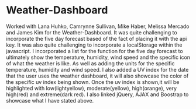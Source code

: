 # Weather-Dashboard

Worked with Lana Huhko, Camrynne Sullivan, Mike Haber, Melissa Mercado and James Kim for the Weather-Dashboard.
It was quite challenging to incorporate the five day forecast based of the fact of placing it with the api key.
It was also quite challenging to incorporate a localStorage within the javascript.
I incorporated a list for the function for the five day forecast to ultimately show the temperature, humidity, wind speed and the specific icon of what the weather is like.
As well as adding the units for the specific temperature, humidity and wind speed.
I also added a UV index for the date that the user uses the weather dashboard, it will also showcase the color of the specific uv index being shown.
Once the uv index is shown,it will be highlighted with low(lightyellow), moderate(yellow), high(orange), very high(red) and extreme(dark red).
I also linked jQuery, AJAX and Boostrap to showcase what I have stated above.

